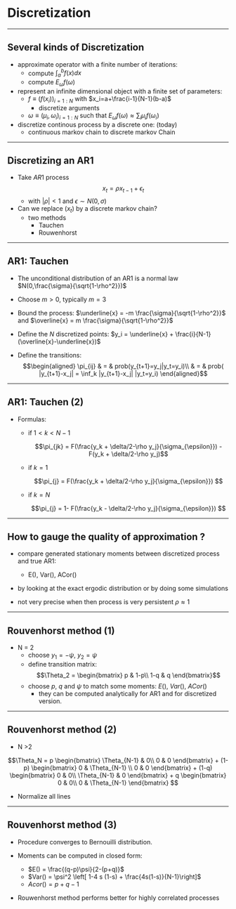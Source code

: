 # Discretization

---


## Several kinds of Discretization


- approximate operator with a finite number of iterations:
    - compute $\int_a^b f(x) dx$
    - compute $E_\omega f(\omega)$
- represent an infinite dimensional object with a finite set of parameters:
    - $f \equiv (f(x_i))_{i=1:N}$ with $x_i=a+\frac{i-1}{N-1}(b-a)$
      - discretize arguments
    - $\omega \equiv (\mu_i, \omega_i)_{i=1:N}$ such that $E_\omega f(\omega) \approx \sum_i \mu_i f(\omega_i)$
- discretize continous process by a discrete one: (today)
  - continuous markov chain to discrete markov Chain

---

## Discretizing an AR1

- Take $AR1$ process $$x_t = \rho x_{t-1} + \epsilon_t$$
    - with $|\rho| <1$ and $\epsilon \sim N(0,\sigma)$
- Can we replace $(x_t)$ by a discrete markov chain?
    - two methods
        - Tauchen
        - Rouwenhorst

---

## AR1: Tauchen

- The unconditional distribution of an AR1 is a normal law $N(0,\frac{\sigma}{\sqrt{1-\rho^2}})$

- Choose $m>0$, typically $m=3$
- Bound the process: $\underline{x} = -m \frac{\sigma}{\sqrt{1-\rho^2}}$ and $\overline{x} = m \frac{\sigma}{\sqrt{1-\rho^2}}$ 
- Define the $N$ discretized points: $y_i = \underline{x} + \frac{i}{N-1}(\overline{x}-\underline{x})$
- Define the transitions:
   $$\begin{aligned}
   \pi_{ij} & = & prob(y_{t+1}=y_j|y_t=y_i)\\
            & = & prob( |y_{t+1}-x_j| = \inf_k |y_{t+1}-x_j| |y_t=y_i)
   \end{aligned}$$


---

## AR1: Tauchen (2)

- Formulas:
  
    - if $1<k<N-1$

        $$\pi_{jk} = F(\frac{y_k + \delta/2-\rho y_j}{\sigma_{\epsilon}}) - F(y_k + \delta/2-\rho y_j)$$

    - if $k=1$

        $$\pi_{j} = F(\frac{y_k + \delta/2-\rho y_j}{\sigma_{\epsilon}}) $$


    - if $k=N$

        $$\pi_{j} = 1- F(\frac{y_k - \delta/2-\rho y_j}{\sigma_{\epsilon}}) $$

---

## How to gauge the quality of approximation ?

- compare generated stationary moments between discretized process and true AR1:
  - E(), Var(), ACor()

- by looking at the exact ergodic distribution or by doing some simulations

- not very precise when then process is very persistent $\rho\approx 1$

---

## Rouvenhorst method (1)

- N = 2
  - choose $y_1=-\psi$, $y_2=\psi$
  - define transition matrix:
$$\Theta_2 = \begin{bmatrix} 
p & 1-p\\
1-q & q
\end{bmatrix}$$
  - choose $p$, $q$ and $\psi$ to match some moments: $E()$, $Var()$, $ACor()$
    - they can be computed analytically for AR1 and for discretized version.

---

## Rouvenhorst method (2)

- N >2

$$\Theta_N =
p \begin{bmatrix}  
\Theta_{N-1}  & 0\\
0 & 0
\end{bmatrix} + 
(1-p) \begin{bmatrix}  
0 & \Theta_{N-1} \\
0 & 0
\end{bmatrix} +
(1-q) \begin{bmatrix}  
0 & 0\\
\Theta_{N-1} & 0
\end{bmatrix} +
q \begin{bmatrix}  
0 & 0\\
0 & \Theta_{N-1}
\end{bmatrix} 
$$

- Normalize all lines

---

## Rouvenhorst method (3)

- Procedure converges to Bernouilli distribution.

- Moments can be computed in closed form:

    - $E() = \frac{(q-p)\psi}{2-(p+q)}$
    - $Var() = \psi^2 \left[ 1-4 s (1-s) + \frac{4s(1-s)}{N-1}\right]$
    - $Acor()= p+q-1$

- Rouwenhorst method performs better for highly correlated processes